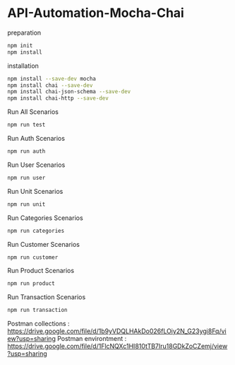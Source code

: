 # API-Automation-Mocha-Chai

preparation

```sh
npm init
npm install
```

installation

```sh
npm install --save-dev mocha
npm install chai --save-dev
npm install chai-json-schema --save-dev
npm install chai-http --save-dev
```

Run All Scenarios

```sh
npm run test 
```

Run Auth Scenarios

```sh
npm run auth
```

Run User Scenarios

```sh
npm run user
```

Run Unit Scenarios

```sh
npm run unit
```

Run Categories Scenarios

```sh
npm run categories
```

Run Customer Scenarios

```sh
npm run customer
```

Run Product Scenarios

```sh
npm run product
```

Run Transaction Scenarios

```sh
npm run transaction
```

Postman collections : https://drive.google.com/file/d/1b9yVDQLHAkDo026fLOiy2N_G23ygi8Fq/view?usp=sharing
Postman environtment : https://drive.google.com/file/d/1FlcNQXc1HI810tTB7Iru18GDkZoCZemj/view?usp=sharing
